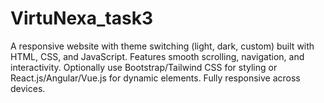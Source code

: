 # VirtuNexa_task3
 A responsive website with theme switching (light, dark, custom) built with HTML, CSS, and JavaScript. Features smooth scrolling, navigation, and interactivity. Optionally use Bootstrap/Tailwind CSS for styling or React.js/Angular/Vue.js for dynamic elements. Fully responsive across devices.
